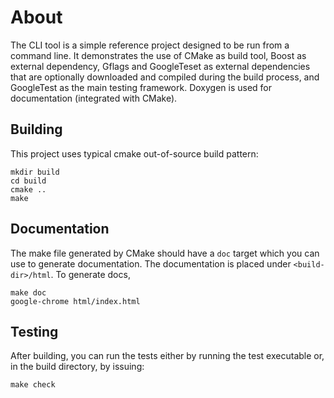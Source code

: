 About
=====

The CLI tool is a simple reference project designed to be run from a command line.
It demonstrates the use of CMake as build tool, Boost as external dependency, 
Gflags and GoogleTeset as external dependencies that are optionally downloaded and compiled during the build process,
and GoogleTest as the main testing framework. Doxygen is used for documentation (integrated with CMake).

Building
--------

This project uses typical cmake out-of-source build pattern:

    mkdir build
    cd build
    cmake ..
    make

Documentation
-------------

The make file generated by CMake should have a ``doc`` target which you can use to
generate documentation. The documentation is placed under ``<build-dir>/html``. To
generate docs,

    make doc
    google-chrome html/index.html

Testing
-------

After building, you can run the tests either by running the test executable or, in the build directory, by issuing:

    make check
